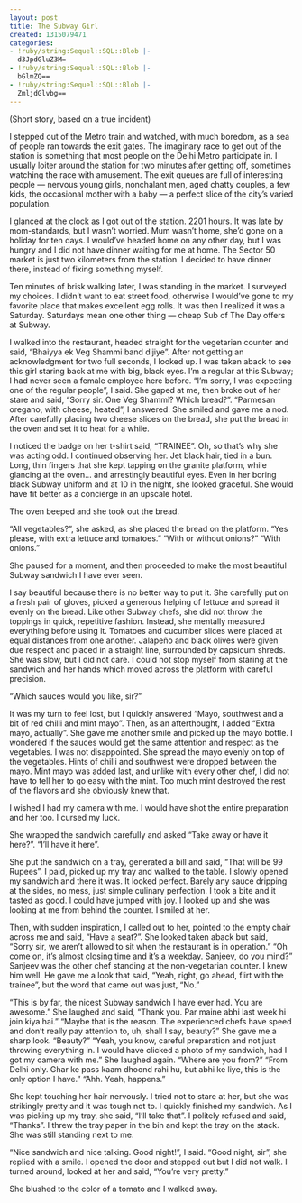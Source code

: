 ```yaml
---
layout: post
title: The Subway Girl
created: 1315079471
categories:
- !ruby/string:Sequel::SQL::Blob |-
  d3JpdGluZ3M=
- !ruby/string:Sequel::SQL::Blob |-
  bGlmZQ==
- !ruby/string:Sequel::SQL::Blob |-
  ZmljdGlvbg==
---
```

(Short story, based on a true incident)

I stepped out of the Metro train and watched, with much boredom, as a sea of people ran towards the exit gates. The imaginary race to get out of the station is something that most people on the Delhi Metro participate in. I usually loiter around the station for two minutes after getting off, sometimes watching the race with amusement. The exit queues are full of interesting people — nervous young girls, nonchalant men, aged chatty couples, a few kids, the occasional mother with a baby — a perfect slice of the city’s varied population.

I glanced at the clock as I got out of the station. 2201 hours. It was late by mom-standards, but I wasn’t worried. Mum wasn’t home, she’d gone on a holiday for ten days. I would’ve headed home on any other day, but I was hungry and I did not have dinner waiting for me at home. The Sector 50 market is just two kilometers from the station. I decided to have dinner there, instead of fixing something myself.

Ten minutes of brisk walking later, I was standing in the market. I surveyed my choices. I didn’t want to eat street food, otherwise I would’ve gone to my favorite place that makes excellent egg rolls. It was then I realized it was a Saturday. Saturdays mean one other thing — cheap Sub of The Day offers at Subway.

I walked into the restaurant, headed straight for the vegetarian counter and said, “Bhaiyya ek Veg Shammi band dijiye”. After not getting an acknowledgment for two full seconds, I looked up. I was taken aback to see this girl staring back at me with big, black eyes. I’m a regular at this Subway; I had never seen a female employee here before. “I’m sorry, I was expecting one of the regular people”, I said. She gaped at me, then broke out of her stare and said, “Sorry sir. One Veg Shammi? Which bread?”. “Parmesan oregano, with cheese, heated”, I answered. She smiled and gave me a nod. After carefully placing two cheese slices on the bread, she put the bread in the oven and set it to heat for a while.

I noticed the badge on her t-shirt said, “TRAINEE”. Oh, so that’s why she was acting odd. I continued observing her. Jet black hair, tied in a bun. Long, thin fingers that she kept tapping on the granite platform, while glancing at the oven… and arrestingly beautiful eyes. Even in her boring black Subway uniform and at 10 in the night, she looked graceful. She would have fit better as a concierge in an upscale hotel. 

The oven beeped and she took out the bread.
 
“All vegetables?”, she asked, as she placed the bread on the platform. 
“Yes please, with extra lettuce and tomatoes.”
“With or without onions?”
“With onions.”

She paused for a moment, and then proceeded to make the most beautiful Subway sandwich I have ever seen.

I say beautiful because there is no better way to put it. She carefully put on a fresh pair of gloves, picked a generous helping of lettuce and spread it evenly on the bread. Like other Subway chefs, she did not throw the toppings in quick, repetitive fashion. Instead, she mentally measured everything before using it. Tomatoes and cucumber slices were placed at equal distances from one another. Jalapeño and black olives were given due respect and placed in a straight line, surrounded by capsicum shreds. She was slow, but I did not care. I could not stop myself from staring at the sandwich and her hands which moved across the platform with careful precision.

“Which sauces would you like, sir?”

It was my turn to feel lost, but I quickly answered “Mayo, southwest and a bit of red chilli and mint mayo”. Then, as an afterthought, I added “Extra mayo, actually”. She gave me another smile and picked up the mayo bottle. I wondered if the sauces would get the same attention and respect as the vegetables. I was not disappointed. She spread the mayo evenly on top of the vegetables. Hints of chilli and southwest were dropped between the mayo. Mint mayo was added last, and unlike with every other chef, I did not have to tell her to go easy with the mint. Too much mint destroyed the rest of the flavors and she obviously knew that.

I wished I had my camera with me. I would have shot the entire preparation and her too. I cursed my luck. 

She wrapped the sandwich carefully and asked “Take away or have it here?”. 
“I’ll have it here”. 

She put the sandwich on a tray, generated a bill and said, “That will be 99 Rupees”. I paid, picked up my tray and walked to the table. I slowly opened my sandwich and there it was. It looked perfect. Barely any sauce dripping at the sides, no mess, just simple culinary perfection. I took a bite and it tasted as good. I could have jumped with joy. I looked up and she was looking at me from behind the counter. I smiled at her.

Then, with sudden inspiration, I called out to her, pointed to the empty chair across me and said, “Have a seat?”. She looked taken aback but said, “Sorry sir, we aren’t allowed to sit when the restaurant is in operation.”
“Oh come on, it’s almost closing time and it’s a weekday. Sanjeev, do you mind?”
Sanjeev was the other chef standing at the non-vegetarian counter. I knew him well. He gave me a look that said, “Yeah, right, go ahead, flirt with the trainee”, but the word that came out was just, “No.”

“This is by far, the nicest Subway sandwich I have ever had. You are awesome.”
She laughed and said, “Thank you. Par maine abhi last week hi join kiya hai.”
“Maybe that is the reason. The experienced chefs have speed and don’t really pay attention to, uh, shall I say, beauty?”
She gave me a sharp look. “Beauty?”
“Yeah, you know, careful preparation and not just throwing everything in. I would have clicked a photo of my sandwich, had I got my camera with me.”
She laughed again.
“Where are you from?”
“From Delhi only. Ghar ke pass kaam dhoond rahi hu, but abhi ke liye, this is the only option I have.”
“Ahh. Yeah, happens.”

She kept touching her hair nervously. I tried not to stare at her, but she was strikingly pretty and it was tough not to. I quickly finished my sandwich. 
As I was picking up my tray, she said, “I’ll take that”. I politely refused and said, “Thanks”. I threw the tray paper in the bin and kept the tray on the stack. She was still standing next to me.

“Nice sandwich and nice talking. Good night!”, I said.
“Good night, sir”, she replied with a smile. 
I opened the door and stepped out but I did not walk. 
I turned around, looked at her and said, “You’re very pretty.”

She blushed to the color of a tomato and I walked away.
